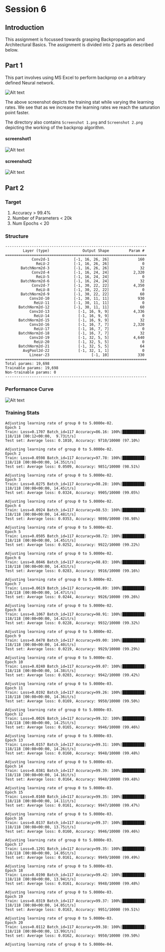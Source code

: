 # Session 6

## Introduction

This assignment is focussed towards grasping Backpropagation and Architectural Basics. The assignment is divided into 2 parts as described below.

## Part 1

This part involves using MS Excel to perform backprop on a arbitrary defined Neural network.

![Alt text](https://github.com/DhrubaAdhikary/ERA_V2/blob/0cdecd83d9689992800f183b6e9d95183629b156/S6/Part1/comparing_lrs.png)

The above screenshot depicts the training stat while varying the learning rates. We see that as we increase the learning rates we reach the saturation point faster.

The directory also contains `Screenshot 1.png` and `Screenshot 2.png` depicting the working of the backprop algorithm.

#### screenshot1
![Alt text](https://github.com/DhrubaAdhikary/ERA_V2/blob/0cdecd83d9689992800f183b6e9d95183629b156/S6/Part1/Screenshot%201.png)

#### screenshot2
![Alt text](https://github.com/DhrubaAdhikary/ERA_V2/blob/0cdecd83d9689992800f183b6e9d95183629b156/S6/Part1/Screenshot%202.png)

## Part 2

### Target
1. Accuracy > 99.4%
2. Number of Parameters < 20k
3. Num Epochs < 20

### Structure

```
----------------------------------------------------------------
        Layer (type)               Output Shape         Param #
================================================================
            Conv2d-1           [-1, 16, 26, 26]             160
              ReLU-2           [-1, 16, 26, 26]               0
       BatchNorm2d-3           [-1, 16, 26, 26]              32
            Conv2d-4           [-1, 16, 24, 24]           2,320
              ReLU-5           [-1, 16, 24, 24]               0
       BatchNorm2d-6           [-1, 16, 24, 24]              32
            Conv2d-7           [-1, 30, 22, 22]           4,350
              ReLU-8           [-1, 30, 22, 22]               0
       BatchNorm2d-9           [-1, 30, 22, 22]              60
           Conv2d-10           [-1, 30, 11, 11]             930
             ReLU-11           [-1, 30, 11, 11]               0
      BatchNorm2d-12           [-1, 30, 11, 11]              60
           Conv2d-13             [-1, 16, 9, 9]           4,336
             ReLU-14             [-1, 16, 9, 9]               0
      BatchNorm2d-15             [-1, 16, 9, 9]              32
           Conv2d-16             [-1, 16, 7, 7]           2,320
             ReLU-17             [-1, 16, 7, 7]               0
      BatchNorm2d-18             [-1, 16, 7, 7]              32
           Conv2d-19             [-1, 32, 5, 5]           4,640
             ReLU-20             [-1, 32, 5, 5]               0
      BatchNorm2d-21             [-1, 32, 5, 5]              64
        AvgPool2d-22             [-1, 32, 1, 1]               0
           Linear-23                   [-1, 10]             330
================================================================
Total params: 19,698
Trainable params: 19,698
Non-trainable params: 0
----------------------------------------------------------------
```

### Performance Curve
![Alt text](image-1.png)

### Training Stats

```
Adjusting learning rate of group 0 to 5.0000e-02.
Epoch 1
Train: Loss=0.1707 Batch_id=117 Accuracy=86.16: 100%|██████████| 118/118 [00:12<00:00,  9.73it/s]
Test set: Average loss: 0.1010, Accuracy: 9710/10000 (97.10%)

Adjusting learning rate of group 0 to 5.0000e-02.
Epoch 2
Train: Loss=0.0598 Batch_id=117 Accuracy=97.78: 100%|██████████| 118/118 [00:08<00:00, 14.35it/s]
Test set: Average loss: 0.0509, Accuracy: 9851/10000 (98.51%)

Adjusting learning rate of group 0 to 5.0000e-02.
Epoch 3
Train: Loss=0.0275 Batch_id=117 Accuracy=98.28: 100%|██████████| 118/118 [00:08<00:00, 14.45it/s]
Test set: Average loss: 0.0324, Accuracy: 9905/10000 (99.05%)

Adjusting learning rate of group 0 to 5.0000e-02.
Epoch 4
Train: Loss=0.0924 Batch_id=117 Accuracy=98.53: 100%|██████████| 118/118 [00:08<00:00, 14.48it/s]
Test set: Average loss: 0.0353, Accuracy: 9898/10000 (98.98%)

Adjusting learning rate of group 0 to 5.0000e-02.
Epoch 5
Train: Loss=0.0505 Batch_id=117 Accuracy=98.72: 100%|██████████| 118/118 [00:08<00:00, 14.45it/s]
Test set: Average loss: 0.0252, Accuracy: 9922/10000 (99.22%)

Adjusting learning rate of group 0 to 5.0000e-02.
Epoch 6
Train: Loss=0.0846 Batch_id=117 Accuracy=98.83: 100%|██████████| 118/118 [00:08<00:00, 14.43it/s]
Test set: Average loss: 0.0283, Accuracy: 9916/10000 (99.16%)

Adjusting learning rate of group 0 to 5.0000e-02.
Epoch 7
Train: Loss=0.0619 Batch_id=117 Accuracy=98.89: 100%|██████████| 118/118 [00:08<00:00, 14.47it/s]
Test set: Average loss: 0.0244, Accuracy: 9926/10000 (99.26%)

Adjusting learning rate of group 0 to 5.0000e-02.
Epoch 8
Train: Loss=0.1067 Batch_id=117 Accuracy=98.91: 100%|██████████| 118/118 [00:08<00:00, 14.42it/s]
Test set: Average loss: 0.0228, Accuracy: 9932/10000 (99.32%)

Adjusting learning rate of group 0 to 5.0000e-02.
Epoch 9
Train: Loss=0.0478 Batch_id=117 Accuracy=99.00: 100%|██████████| 118/118 [00:08<00:00, 14.40it/s]
Test set: Average loss: 0.0219, Accuracy: 9929/10000 (99.29%)

Adjusting learning rate of group 0 to 5.0000e-02.
Epoch 10
Train: Loss=0.0240 Batch_id=117 Accuracy=99.07: 100%|██████████| 118/118 [00:08<00:00, 14.38it/s]
Test set: Average loss: 0.0203, Accuracy: 9942/10000 (99.42%)

Adjusting learning rate of group 0 to 5.0000e-03.
Epoch 11
Train: Loss=0.0192 Batch_id=117 Accuracy=99.26: 100%|██████████| 118/118 [00:08<00:00, 14.36it/s]
Test set: Average loss: 0.0169, Accuracy: 9950/10000 (99.50%)

Adjusting learning rate of group 0 to 5.0000e-03.
Epoch 12
Train: Loss=0.0026 Batch_id=117 Accuracy=99.32: 100%|██████████| 118/118 [00:08<00:00, 14.25it/s]
Test set: Average loss: 0.0165, Accuracy: 9946/10000 (99.46%)

Adjusting learning rate of group 0 to 5.0000e-03.
Epoch 13
Train: Loss=0.0157 Batch_id=117 Accuracy=99.31: 100%|██████████| 118/118 [00:08<00:00, 14.26it/s]
Test set: Average loss: 0.0160, Accuracy: 9948/10000 (99.48%)

Adjusting learning rate of group 0 to 5.0000e-03.
Epoch 14
Train: Loss=0.0381 Batch_id=117 Accuracy=99.39: 100%|██████████| 118/118 [00:08<00:00, 14.16it/s]
Test set: Average loss: 0.0164, Accuracy: 9948/10000 (99.48%)

Adjusting learning rate of group 0 to 5.0000e-03.
Epoch 15
Train: Loss=0.0160 Batch_id=117 Accuracy=99.35: 100%|██████████| 118/118 [00:08<00:00, 14.11it/s]
Test set: Average loss: 0.0161, Accuracy: 9947/10000 (99.47%)

Adjusting learning rate of group 0 to 5.0000e-03.
Epoch 16
Train: Loss=0.0137 Batch_id=117 Accuracy=99.37: 100%|██████████| 118/118 [00:08<00:00, 13.75it/s]
Test set: Average loss: 0.0160, Accuracy: 9946/10000 (99.46%)

Adjusting learning rate of group 0 to 5.0000e-03.
Epoch 17
Train: Loss=0.1291 Batch_id=117 Accuracy=99.35: 100%|██████████| 118/118 [00:08<00:00, 14.05it/s]
Test set: Average loss: 0.0161, Accuracy: 9949/10000 (99.49%)

Adjusting learning rate of group 0 to 5.0000e-03.
Epoch 18
Train: Loss=0.0190 Batch_id=117 Accuracy=99.42: 100%|██████████| 118/118 [00:08<00:00, 13.94it/s]
Test set: Average loss: 0.0161, Accuracy: 9948/10000 (99.48%)

Adjusting learning rate of group 0 to 5.0000e-03.
Epoch 19
Train: Loss=0.0319 Batch_id=117 Accuracy=99.37: 100%|██████████| 118/118 [00:08<00:00, 14.05it/s]
Test set: Average loss: 0.0163, Accuracy: 9951/10000 (99.51%)

Adjusting learning rate of group 0 to 5.0000e-03.
Epoch 20
Train: Loss=0.0112 Batch_id=117 Accuracy=99.38: 100%|██████████| 118/118 [00:08<00:00, 13.99it/s]
Test set: Average loss: 0.0162, Accuracy: 9950/10000 (99.50%)

Adjusting learning rate of group 0 to 5.0000e-04.
```

